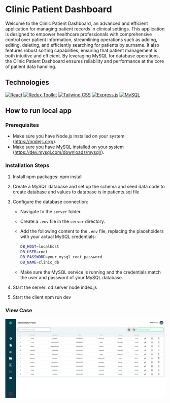 # Clinic Patient Dashboard

Welcome to the Clinic Patient Dashboard, an advanced and efficient application for managing patient records in clinical settings. This application is designed to empower healthcare professionals with comprehensive control over patient information, streamlining operations such as adding, editing, deleting, and efficiently searching for patients by surname. It also features robust sorting capabilities, ensuring that patient management is both intuitive and efficient. By leveraging MySQL for database operations, the Clinic Patient Dashboard ensures reliability and performance at the core of patient data handling.

## Technologies

[![React](https://img.shields.io/badge/React-gray?style=for-the-badge&logo=react&logoColor=61DAFB)](https://reactjs.org/)
[![Redux Toolkit](https://img.shields.io/badge/Redux_Toolkit-764ABC?style=for-the-badge&logo=redux&logoColor=white)](https://redux-toolkit.js.org/)
[![Tailwind CSS](https://img.shields.io/badge/Tailwind%20CSS-0F172A?style=for-the-badge&logo=tailwind-css&logoColor=white)](https://tailwindcss.com/)
[![Express.js](https://img.shields.io/badge/Express.js-black?style=for-the-badge&logo=express&logoColor=white)](https://expressjs.com/)
[![MySQL](https://img.shields.io/badge/MySQL-ADD8E6?style=for-the-badge&logo=mysql)](https://www.mysql.com/)

## How to run local app

### Prerequisites

- Make sure you have Node.js installed on your system (<https://nodejs.org/>).
- Make sure you have MySQL installed on your system (<https://dev.mysql.com/downloads/mysql/>).

### Installation Steps

1. Install npm packages:
   npm install
2. Create a MySQL database and set up the schema and seed data
   code to create database and values to database is in patients.sql file
3. Configure the database connection:

   - Navigate to the `server` folder.
   - Create a `.env` file in the `server` directory.
   - Add the following content to the `.env` file, replacing the placeholders with your actual MySQL credentials:

     ```sh
     DB_HOST=localhost
     DB_USER=root
     DB_PASSWORD=your_mysql_root_password
     DB_NAME=clinic_db
     ```

   - Make sure the MySQL service is running and the credentials match the user and password of your MySQL database.

4. Start the server:
   cd server
   node index.js
5. Start the client
   npm run dev

### View Case

   ![App](src/assets/img/adminPanel.jpg "App")
